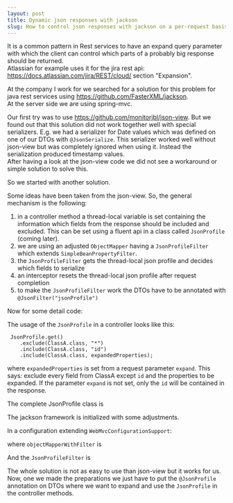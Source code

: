 ```yaml
---
layout: post
title: Dynamic json responses with jackson
slug: How to control json responses with jackson on a per-request basis to implement an expand mechanism
---
```


It is a common pattern in Rest services to have an expand query
parameter with which the client can control which parts of a probably
big response should be returned.  
Atlassian for example uses it for the jira rest api: https://docs.atlassian.com/jira/REST/cloud/ section "Expansion".

At the company I work for we searched for a solution for this problem for java rest services using https://github.com/FasterXML/jackson.  
At the server side we are using spring-mvc.

Our first try was to use https://github.com/monitorjbl/json-view. But we found out that this solution did not work together well with special serializers. E.g. we had a serializer for Date values which was defined on one of our DTOs with ``@JsonSerialize``. This serializer worked well without json-view but was completely ignored when using it. Instead the serialization produced timestamp values.  
After having a look at the json-view code we did not see a workaround or simple solution to solve this.

So we started with another solution.

Some ideas have been taken from the json-view. So, the general mechanism is the following:

1. in a controller method a thread-local variable is set containing the information which fields from the response should be included and excluded. This can be set using a fluent api in a class called ``JsonProfile`` (coming later).
2. we are using an adjusted ``ObjectMapper`` having a ``JsonProfileFilter`` which extends ``SimpleBeanPropertyFilter``.
3. the ``JsonProfileFilter`` gets the thread-local json profile and decides which fields to serialize
4. an interceptor resets the thread-local json profile after request completion
5. to make the ``JsonProfileFilter`` work the DTOs have to be annotated with ``@JsonFilter("jsonProfile")``

Now for some detail code:

The usage of the ``JsonProfile`` in a controller looks like this:

     JsonProfile.get()
        .exclude(ClassA.class, "*")
        .include(ClassA.class, "id")
        .include(ClassA.class, expandedProperties);

where ``expandedProperties`` is set from a request parameter ``expand``.
This says: exclude every field from ClassA except ``id`` and the properties to be expanded. If the parameter ``expand`` is not set, only the ``id`` will be contained in the response.

The complete JsonProfile class is
<script src="https://gist.github.com/aabeling/b27369c68e6f69008c774a9cd02174e9.js"></script>

The jackson framework is initialized with some adjustments.

In a configuration extending ``WebMvcConfigurationSupport``:
<script src="https://gist.github.com/aabeling/441a7819e2070139f2fa2743968d4fe8.js"></script>
where ``objectMapperWithFilter`` is
<script src="https://gist.github.com/aabeling/e0502e7bc59bedab61d475396adfabe1.js"></script>

And the ``JsonProfileFilter`` is

<script src="https://gist.github.com/aabeling/625f3b9a25dc0d770a79f242a5df3834.js">
</script>

The whole solution is not as easy to use than json-view but it works for us. Now, one we made the preparations we just have to put the ``@JsonProfile`` annotation on DTOs where we want to expand and use the ``JsonProfile`` in the controller methods.
